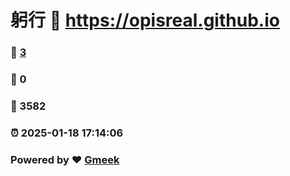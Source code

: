# 躬行 :link: https://opisreal.github.io 
### :page_facing_up: [3](https://opisreal.github.io/tag.html) 
### :speech_balloon: 0 
### :hibiscus: 3582 
### :alarm_clock: 2025-01-18 17:14:06 
### Powered by :heart: [Gmeek](https://github.com/Meekdai/Gmeek)
